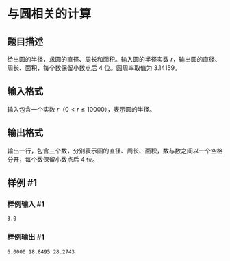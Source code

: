 # 与圆相关的计算

## 题目描述

给出圆的半径，求圆的直径、周长和面积。输入圆的半径实数 $r$，输出圆的直径、周长、面积，每个数保留小数点后 $4$ 位。圆周率取值为 $3.14159$。

## 输入格式

输入包含一个实数 $r$（$0<r \le 10000$），表示圆的半径。

## 输出格式

输出一行，包含三个数，分别表示圆的直径、周长、面积，数与数之间以一个空格分开，每个数保留小数点后 $4$ 位。

## 样例 #1

### 样例输入 #1

```
3.0
```

### 样例输出 #1

```
6.0000 18.8495 28.2743
```
